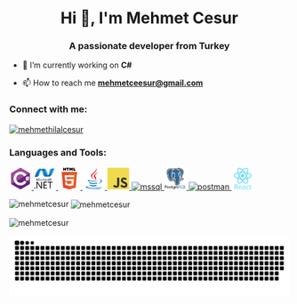 <h1 align="center">Hi 👋, I'm Mehmet Cesur</h1>
<h3 align="center">A passionate developer from Turkey</h3>

- 🔭 I’m currently working on **C#**

- 📫 How to reach me **mehmetceesur@gmail.com**

<h3 align="left">Connect with me:</h3>
<p align="left">
<a href="https://linkedin.com/in/mehmethilalcesur" target="blank"><img align="center" src="https://raw.githubusercontent.com/rahuldkjain/github-profile-readme-generator/master/src/images/icons/Social/linked-in-alt.svg" alt="mehmethilalcesur" height="30" width="40" /></a>
</p>

<h3 align="left">Languages and Tools:</h3>
<p align="left"> <a href="https://www.w3schools.com/cs/" target="_blank" rel="noreferrer"> <img src="https://raw.githubusercontent.com/devicons/devicon/master/icons/csharp/csharp-original.svg" alt="csharp" width="40" height="40"/> </a> <a href="https://dotnet.microsoft.com/" target="_blank" rel="noreferrer"> <img src="https://raw.githubusercontent.com/devicons/devicon/master/icons/dot-net/dot-net-original-wordmark.svg" alt="dotnet" width="40" height="40"/> </a> <a href="https://www.w3.org/html/" target="_blank" rel="noreferrer"> <img src="https://raw.githubusercontent.com/devicons/devicon/master/icons/html5/html5-original-wordmark.svg" alt="html5" width="40" height="40"/> </a> <a href="https://www.java.com" target="_blank" rel="noreferrer"> <img src="https://raw.githubusercontent.com/devicons/devicon/master/icons/java/java-original.svg" alt="java" width="40" height="40"/> </a> <a href="https://developer.mozilla.org/en-US/docs/Web/JavaScript" target="_blank" rel="noreferrer"> <img src="https://raw.githubusercontent.com/devicons/devicon/master/icons/javascript/javascript-original.svg" alt="javascript" width="40" height="40"/> </a> <a href="https://www.microsoft.com/en-us/sql-server" target="_blank" rel="noreferrer"> <img src="https://www.svgrepo.com/show/303229/microsoft-sql-server-logo.svg" alt="mssql" width="40" height="40"/> </a> <a href="https://www.postgresql.org" target="_blank" rel="noreferrer"> <img src="https://raw.githubusercontent.com/devicons/devicon/master/icons/postgresql/postgresql-original-wordmark.svg" alt="postgresql" width="40" height="40"/> </a> <a href="https://postman.com" target="_blank" rel="noreferrer"> <img src="https://www.vectorlogo.zone/logos/getpostman/getpostman-icon.svg" alt="postman" width="40" height="40"/> </a> <a href="https://reactjs.org/" target="_blank" rel="noreferrer"> <img src="https://raw.githubusercontent.com/devicons/devicon/master/icons/react/react-original-wordmark.svg" alt="react" width="40" height="40"/> </a> </p>

<p><img align="left" src="https://github-readme-stats.vercel.app/api/top-langs?username=mehmetcesur&show_icons=true&locale=en&layout=compact" alt="mehmetcesur" /></p>

<p>&nbsp;<img align="center" src="https://github-readme-stats.vercel.app/api?username=mehmetcesur&show_icons=true&locale=en" alt="mehmetcesur" /></p>

<p><img align="center" src="https://github-readme-streak-stats.herokuapp.com/?user=mehmetcesur&" alt="mehmetcesur" /></p>


<picture>
  <source media="(prefers-color-scheme: dark)" srcset="https://raw.githubusercontent.com/Mehmetcesur/Mehmetcesur/output/github-contribution-grid-snake-dark.svg">
  <source media="(prefers-color-scheme: light)" srcset="https://raw.githubusercontent.com/Mehmetcesur/Mehmetcesur/output/github-contribution-grid-snake.svg">
  <img alt="github contribution grid snake animation" src="https://raw.githubusercontent.com/Mehmetcesur/Mehmetcesur/output/github-contribution-grid-snake.svg">
</picture>

